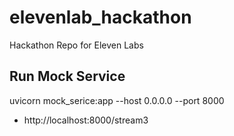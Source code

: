 # elevenlab_hackathon
Hackathon Repo for Eleven Labs


## Run Mock Service
uvicorn mock_serice:app --host 0.0.0.0 --port 8000

- http://localhost:8000/stream3
